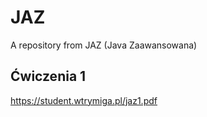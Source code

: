 # JAZ
A repository from JAZ (Java Zaawansowana)


## Ćwiczenia 1
https://student.wtrymiga.pl/jaz1.pdf

